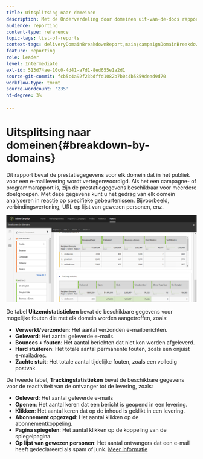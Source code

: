 ```yaml
---
title: Uitsplitsing naar domeinen
description: Met de Onderverdeling door domeinen uit-van-de-doos rapport, leer over de prestatiesgegevens van uw leveringen afhankelijk van elk van het domein van uw klant.
audience: reporting
content-type: reference
topic-tags: list-of-reports
context-tags: deliveryDomainBreakdownReport,main;campaignDomainBreakdownReport,main;programDomainBreakdownReport,main
feature: Reporting
role: Leader
level: Intermediate
exl-id: 513d74ae-10c0-4d41-a7d1-8ed655e1a2d1
source-git-commit: fcb5c4a92f23bdffd1082b7b044b5859dead9d70
workflow-type: tm+mt
source-wordcount: '235'
ht-degree: 3%

---
```


# Uitsplitsing naar domeinen{#breakdown-by-domains}

Dit rapport bevat de prestatiegegevens voor elk domein dat in het publiek voor een e-maillevering wordt vertegenwoordigd. Als het een campagne- of programmarapport is, zijn de prestatiegegevens beschikbaar voor meerdere doelgroepen. Met deze gegevens kunt u het gedrag van elk domein analyseren in reactie op specifieke gebeurtenissen. Bijvoorbeeld, verbindingsvertoning, URL op lijst van gewezen personen, enz.

![](assets/delivery_reports_6.png)

De tabel **Uitzendstatistieken** bevat de beschikbare gegevens voor mogelijke fouten die met elk domein worden aangetroffen, zoals:

* **Verwerkt/verzonden**: Het aantal verzonden e-mailberichten.
* **Geleverd**: Het aantal geleverde e-mails.
* **Bounces + fouten**: Het aantal berichten dat niet kon worden afgeleverd.
* **Hard stuiteren**: Het totale aantal permanente fouten, zoals een onjuist e-mailadres.
* **Zachte stuit**: Het totale aantal tijdelijke fouten, zoals een volledig postvak.

De tweede tabel, **Trackingstatistieken** bevat de beschikbare gegevens voor de reactiviteit van de ontvanger tot de levering, zoals:

* **Geleverd**: Het aantal geleverde e-mails
* **Openen**: Het aantal keren dat een bericht is geopend in een levering.
* **Klikken**: Het aantal keren dat op de inhoud is geklikt in een levering.
* **Abonnement opgezegd**: Het aantal klikken op de abonnementkoppeling.
* **Pagina spiegelen**: Het aantal klikken op de koppeling van de spiegelpagina.
* **Op lijst van gewezen personen**: Het aantal ontvangers dat een e-mail heeft gedeclareerd als spam of junk. [Meer informatie](../../audiences/using/about-opt-in-and-opt-out-in-campaign.md)
